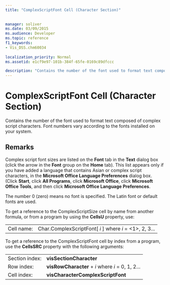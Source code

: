 ```yaml
---
title: "ComplexScriptFont Cell (Character Section)"
 
 
manager: soliver
ms.date: 03/09/2015
ms.audience: Developer
ms.topic: reference
f1_keywords:
- Vis_DSS.chm60034
 
localization_priority: Normal
ms.assetid: e1cf9e97-101b-384f-65fe-0169c89dfccc

description: "Contains the number of the font used to format text composed of complex script characters. Font numbers vary according to the fonts installed on your system."
---
```


# ComplexScriptFont Cell (Character Section)

Contains the number of the font used to format text composed of complex script characters. Font numbers vary according to the fonts installed on your system. 
  
## Remarks

Complex script font sizes are listed on the **Font** tab in the **Text** dialog box (click the arrow in the **Font** group on the **Home** tab). This list appears only if you have added a language that contains Asian or complex script characters, in the **Microsoft Office Language Preferences** dialog box. (Click **Start**, click **All Programs**, click **Microsoft Office**, click **Microsoft Office Tools**, and then click **Microsoft Office Language Preferences**.
  
The number 0 (zero) means no font is specified. The Latin font or default fonts are used.
  
To get a reference to the ComplexScriptSize cell by name from another formula, or from a program by using the **CellsU** property, use: 
  
|||
|:-----|:-----|
|Cell name:  <br/> |Char.ComplexScriptFont[ *i*  ]           where  *i*  = <1>, 2, 3...  <br/> |
   
To get a reference to the ComplexScriptFont cell by index from a program, use the **CellsSRC** property with the following arguments: 
  
|||
|:-----|:-----|
|Section index:  <br/> |**visSectionCharacter** <br/> |
|Row index:  <br/> |**visRowCharacter** +  *i*           where  *i*  = 0, 1, 2...  <br/> |
|Cell index:  <br/> |**visCharacterComplexScriptFont** <br/> |
   


